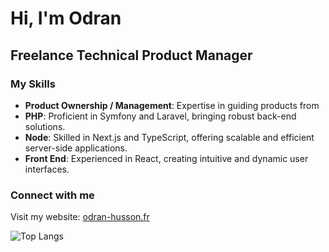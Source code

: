 # Hi, I'm Odran

## Freelance Technical Product Manager

### My Skills

- **Product Ownership / Management**: Expertise in guiding products from 
- **PHP**: Proficient in Symfony and Laravel, bringing robust back-end 
solutions.
- **Node**: Skilled in Next.js and TypeScript, offering scalable and 
efficient server-side applications.
- **Front End**: Experienced in React, creating intuitive and dynamic user 
interfaces.

### Connect with me

Visit my website: [odran-husson.fr](https://odran-husson.fr)


![Top Langs](https://github-readme-stats.vercel.app/api/top-langs/?username=OdranHUSSON&layout=compact)
